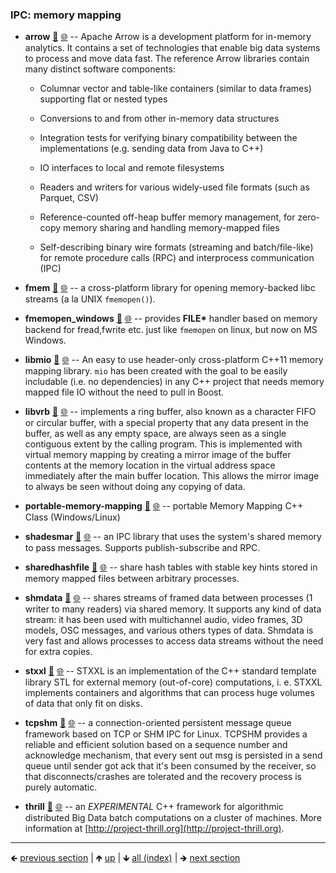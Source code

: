 











### IPC: memory mapping

- **arrow** [📁](./arrow) [🌐](https://github.com/GerHobbelt/arrow) -- Apache Arrow is a development platform for in-memory analytics. It contains a set of technologies that enable big data systems to process and move data fast. The reference Arrow libraries contain many distinct software components:
  
  - Columnar vector and table-like containers (similar to data frames) supporting
    flat or nested types
  
  - Conversions to and from other in-memory data structures
  - Integration tests for verifying binary compatibility between the
    implementations (e.g. sending data from Java to C++)
  
  - IO interfaces to local and remote filesystems
  - Readers and writers for various widely-used file formats (such as Parquet, CSV)
  - Reference-counted off-heap buffer memory management, for zero-copy memory
    sharing and handling memory-mapped files
  
  - Self-describing binary wire formats (streaming and batch/file-like) for
    remote procedure calls (RPC) and interprocess communication (IPC)

- **fmem** [📁](./fmem) [🌐](https://github.com/GerHobbelt/fmem) -- a cross-platform library for opening memory-backed libc streams (a la UNIX `fmemopen()`).
- **fmemopen_windows** [📁](./fmemopen_windows) [🌐](https://github.com/GerHobbelt/fmemopen_windows) -- provides **FILE\*** handler based on memory backend for fread,fwrite etc. just like `fmemopen` on linux, but now on MS Windows.
- **libmio** [📁](./libmio) [🌐](https://github.com/GerHobbelt/mio) -- An easy to use header-only cross-platform C++11 memory mapping library. `mio` has been created with the goal to be easily includable (i.e. no dependencies) in any C++ project that needs memory mapped file IO without the need to pull in Boost.
- **libvrb** [📁](./libvrb) [🌐](https://github.com/GerHobbelt/vrb) -- implements a ring buffer, also known as a character FIFO or circular buffer, with a special property that any data present in the buffer, as well as any empty space, are always seen as a single contiguous extent by the calling program.  This is implemented with virtual memory mapping by creating a mirror image of the buffer contents at the memory location in the virtual address space immediately after the main buffer location.  This allows the mirror image to always be seen without doing any copying of data.
- **portable-memory-mapping** [📁](./portable-memory-mapping) [🌐](https://github.com/GerHobbelt/portable-memory-mapping) -- portable Memory Mapping C++ Class (Windows/Linux)
- **shadesmar** [📁](./shadesmar) [🌐](https://github.com/GerHobbelt/shadesmar) -- an IPC library that uses the system's shared memory to pass messages. Supports publish-subscribe and RPC.
- **sharedhashfile** [📁](./sharedhashfile) [🌐](https://github.com/GerHobbelt/sharedhashfile) -- share hash tables with stable key hints stored in memory mapped files between arbitrary processes.
- **shmdata** [📁](./shmdata) [🌐](https://github.com/GerHobbelt/shmdata) -- shares streams of framed data between processes (1 writer to many readers) via shared memory. It supports any kind of data stream:  it has been used with multichannel audio, video frames, 3D models, OSC messages, and various others types of data. Shmdata is very fast and allows processes to access data streams without the need for extra copies.
- **stxxl** [📁](./stxxl) [🌐](https://github.com/GerHobbelt/stxxl) -- STXXL is an implementation of the C++ standard template library STL for external memory (out-of-core) computations, i. e. STXXL implements containers and algorithms that can process huge volumes of data that only fit on disks.
- **tcpshm** [📁](./tcpshm) [🌐](https://github.com/GerHobbelt/tcpshm) -- a connection-oriented persistent message queue framework based on TCP or SHM IPC for Linux. TCPSHM provides a reliable and efficient solution based on a sequence number and acknowledge mechanism, that every sent out msg is persisted in a send queue until sender got ack that it's been consumed by the receiver, so that disconnects/crashes are tolerated and the recovery process is purely automatic.
- **thrill** [📁](./thrill) [🌐](https://github.com/GerHobbelt/thrill) -- an *EXPERIMENTAL* C++ framework for algorithmic distributed Big Data batch computations on a cluster of machines. More information at [http://project-thrill.org](http://project-thrill.org).





	
----

🡸 [previous section](./0009-ipc-zeromq-a-k-a.md)  |  🡹 [up](./0008-ipc-websockets-etc-all-communication.md)  |  🡻 [all (index)](./0093-libraries-in-this.md)  |  🡺 [next section](./0011-ipc-json-for-protocol.md)
